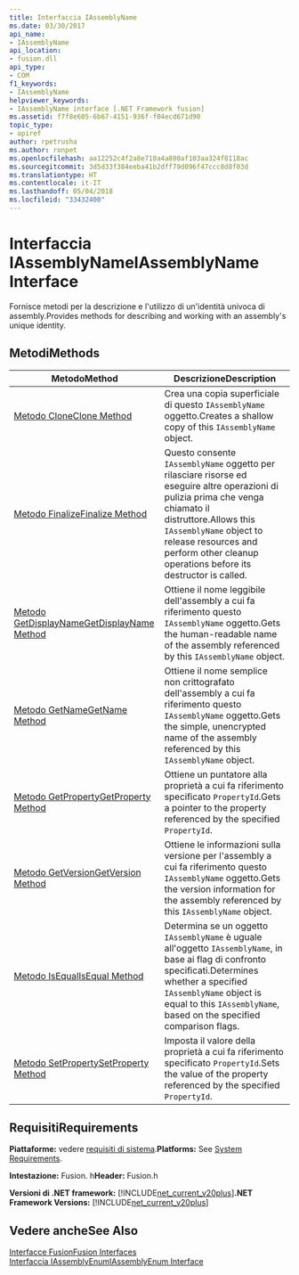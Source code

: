 ```yaml
---
title: Interfaccia IAssemblyName
ms.date: 03/30/2017
api_name:
- IAssemblyName
api_location:
- fusion.dll
api_type:
- COM
f1_keywords:
- IAssemblyName
helpviewer_keywords:
- IAssemblyName interface [.NET Framework fusion]
ms.assetid: f7f8e605-6b67-4151-936f-f04ecd671d90
topic_type:
- apiref
author: rpetrusha
ms.author: ronpet
ms.openlocfilehash: aa12252c4f2a8e710a4a880af103aa324f8118ac
ms.sourcegitcommit: 3d5d33f384eeba41b2dff79d096f47ccc8d8f03d
ms.translationtype: HT
ms.contentlocale: it-IT
ms.lasthandoff: 05/04/2018
ms.locfileid: "33432400"
---
```

# <a name="iassemblyname-interface"></a><span data-ttu-id="6f39e-102">Interfaccia IAssemblyName</span><span class="sxs-lookup"><span data-stu-id="6f39e-102">IAssemblyName Interface</span></span>
<span data-ttu-id="6f39e-103">Fornisce metodi per la descrizione e l'utilizzo di un'identità univoca di assembly.</span><span class="sxs-lookup"><span data-stu-id="6f39e-103">Provides methods for describing and working with an assembly's unique identity.</span></span>  
  
## <a name="methods"></a><span data-ttu-id="6f39e-104">Metodi</span><span class="sxs-lookup"><span data-stu-id="6f39e-104">Methods</span></span>  
  
|<span data-ttu-id="6f39e-105">Metodo</span><span class="sxs-lookup"><span data-stu-id="6f39e-105">Method</span></span>|<span data-ttu-id="6f39e-106">Descrizione</span><span class="sxs-lookup"><span data-stu-id="6f39e-106">Description</span></span>|  
|------------|-----------------|  
|[<span data-ttu-id="6f39e-107">Metodo Clone</span><span class="sxs-lookup"><span data-stu-id="6f39e-107">Clone Method</span></span>](../../../../docs/framework/unmanaged-api/fusion/iassemblyname-clone-method.md)|<span data-ttu-id="6f39e-108">Crea una copia superficiale di questo `IAssemblyName` oggetto.</span><span class="sxs-lookup"><span data-stu-id="6f39e-108">Creates a shallow copy of this `IAssemblyName` object.</span></span>|  
|[<span data-ttu-id="6f39e-109">Metodo Finalize</span><span class="sxs-lookup"><span data-stu-id="6f39e-109">Finalize Method</span></span>](../../../../docs/framework/unmanaged-api/fusion/iassemblyname-finalize-method.md)|<span data-ttu-id="6f39e-110">Questo consente `IAssemblyName` oggetto per rilasciare risorse ed eseguire altre operazioni di pulizia prima che venga chiamato il distruttore.</span><span class="sxs-lookup"><span data-stu-id="6f39e-110">Allows this `IAssemblyName` object to release resources and perform other cleanup operations before its destructor is called.</span></span>|  
|[<span data-ttu-id="6f39e-111">Metodo GetDisplayName</span><span class="sxs-lookup"><span data-stu-id="6f39e-111">GetDisplayName Method</span></span>](../../../../docs/framework/unmanaged-api/fusion/iassemblyname-getdisplayname-method.md)|<span data-ttu-id="6f39e-112">Ottiene il nome leggibile dell'assembly a cui fa riferimento questo `IAssemblyName` oggetto.</span><span class="sxs-lookup"><span data-stu-id="6f39e-112">Gets the human-readable name of the assembly referenced by this `IAssemblyName` object.</span></span>|  
|[<span data-ttu-id="6f39e-113">Metodo GetName</span><span class="sxs-lookup"><span data-stu-id="6f39e-113">GetName Method</span></span>](../../../../docs/framework/unmanaged-api/fusion/iassemblyname-getname-method.md)|<span data-ttu-id="6f39e-114">Ottiene il nome semplice non crittografato dell'assembly a cui fa riferimento questo `IAssemblyName` oggetto.</span><span class="sxs-lookup"><span data-stu-id="6f39e-114">Gets the simple, unencrypted name of the assembly referenced by this `IAssemblyName` object.</span></span>|  
|[<span data-ttu-id="6f39e-115">Metodo GetProperty</span><span class="sxs-lookup"><span data-stu-id="6f39e-115">GetProperty Method</span></span>](../../../../docs/framework/unmanaged-api/fusion/iassemblyname-getproperty-method.md)|<span data-ttu-id="6f39e-116">Ottiene un puntatore alla proprietà a cui fa riferimento specificato `PropertyId`.</span><span class="sxs-lookup"><span data-stu-id="6f39e-116">Gets a pointer to the property referenced by the specified `PropertyId`.</span></span>|  
|[<span data-ttu-id="6f39e-117">Metodo GetVersion</span><span class="sxs-lookup"><span data-stu-id="6f39e-117">GetVersion Method</span></span>](../../../../docs/framework/unmanaged-api/fusion/iassemblyname-getversion-method.md)|<span data-ttu-id="6f39e-118">Ottiene le informazioni sulla versione per l'assembly a cui fa riferimento questo `IAssemblyName` oggetto.</span><span class="sxs-lookup"><span data-stu-id="6f39e-118">Gets the version information for the assembly referenced by this `IAssemblyName` object.</span></span>|  
|[<span data-ttu-id="6f39e-119">Metodo IsEqual</span><span class="sxs-lookup"><span data-stu-id="6f39e-119">IsEqual Method</span></span>](../../../../docs/framework/unmanaged-api/fusion/iassemblyname-isequal-method.md)|<span data-ttu-id="6f39e-120">Determina se un oggetto `IAssemblyName` è uguale all'oggetto `IAssemblyName`, in base ai flag di confronto specificati.</span><span class="sxs-lookup"><span data-stu-id="6f39e-120">Determines whether a specified `IAssemblyName` object is equal to this `IAssemblyName`, based on the specified comparison flags.</span></span>|  
|[<span data-ttu-id="6f39e-121">Metodo SetProperty</span><span class="sxs-lookup"><span data-stu-id="6f39e-121">SetProperty Method</span></span>](../../../../docs/framework/unmanaged-api/fusion/iassemblyname-setproperty-method.md)|<span data-ttu-id="6f39e-122">Imposta il valore della proprietà a cui fa riferimento specificato `PropertyId`.</span><span class="sxs-lookup"><span data-stu-id="6f39e-122">Sets the value of the property referenced by the specified `PropertyId`.</span></span>|  
  
## <a name="requirements"></a><span data-ttu-id="6f39e-123">Requisiti</span><span class="sxs-lookup"><span data-stu-id="6f39e-123">Requirements</span></span>  
 <span data-ttu-id="6f39e-124">**Piattaforme:** vedere [requisiti di sistema](../../../../docs/framework/get-started/system-requirements.md).</span><span class="sxs-lookup"><span data-stu-id="6f39e-124">**Platforms:** See [System Requirements](../../../../docs/framework/get-started/system-requirements.md).</span></span>  
  
 <span data-ttu-id="6f39e-125">**Intestazione:** Fusion. h</span><span class="sxs-lookup"><span data-stu-id="6f39e-125">**Header:** Fusion.h</span></span>  
  
 <span data-ttu-id="6f39e-126">**Versioni di .NET framework:** [!INCLUDE[net_current_v20plus](../../../../includes/net-current-v20plus-md.md)]</span><span class="sxs-lookup"><span data-stu-id="6f39e-126">**.NET Framework Versions:** [!INCLUDE[net_current_v20plus](../../../../includes/net-current-v20plus-md.md)]</span></span>  
  
## <a name="see-also"></a><span data-ttu-id="6f39e-127">Vedere anche</span><span class="sxs-lookup"><span data-stu-id="6f39e-127">See Also</span></span>  
 [<span data-ttu-id="6f39e-128">Interfacce Fusion</span><span class="sxs-lookup"><span data-stu-id="6f39e-128">Fusion Interfaces</span></span>](../../../../docs/framework/unmanaged-api/fusion/fusion-interfaces.md)  
 [<span data-ttu-id="6f39e-129">Interfaccia IAssemblyEnum</span><span class="sxs-lookup"><span data-stu-id="6f39e-129">IAssemblyEnum Interface</span></span>](../../../../docs/framework/unmanaged-api/fusion/iassemblyenum-interface.md)
